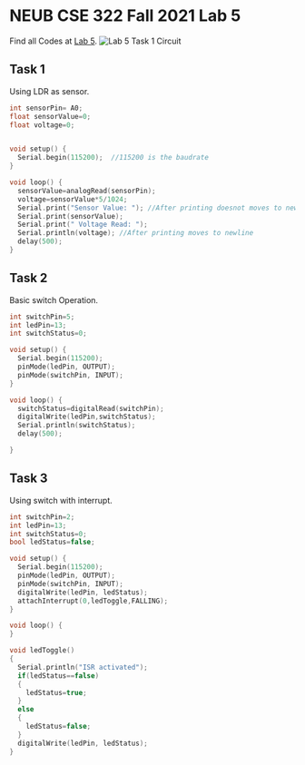 # NEUB CSE 322 Fall 2021 Lab 5
Find all Codes at  [Lab 5](https://github.com/shparvez001/NEUB-CSE-322-Fall-2021/tree/main/Lab%205).
![Lab 5 Task 1 Circuit](https://github.com/shparvez001/NEUB-CSE-322-Fall-2021/tree/main/Lab%205/TASK_1_bb.png)
## Task 1
Using LDR as sensor.
```c
int sensorPin= A0;
float sensorValue=0;
float voltage=0;


void setup() {
  Serial.begin(115200);  //115200 is the baudrate
}

void loop() {
  sensorValue=analogRead(sensorPin);
  voltage=sensorValue*5/1024;
  Serial.print("Sensor Value: "); //After printing doesnot moves to newline
  Serial.print(sensorValue);
  Serial.print(" Voltage Read: ");
  Serial.println(voltage); //After printing moves to newline
  delay(500);
}
```

## Task 2
Basic switch Operation.
```c
int switchPin=5;
int ledPin=13;
int switchStatus=0;

void setup() {
  Serial.begin(115200);
  pinMode(ledPin, OUTPUT);
  pinMode(switchPin, INPUT);
}

void loop() {
  switchStatus=digitalRead(switchPin);
  digitalWrite(ledPin,switchStatus);
  Serial.println(switchStatus);
  delay(500);

}
```

## Task 3
Using switch with interrupt.
```c
int switchPin=2;
int ledPin=13;
int switchStatus=0;
bool ledStatus=false; 

void setup() {
  Serial.begin(115200);
  pinMode(ledPin, OUTPUT);
  pinMode(switchPin, INPUT);
  digitalWrite(ledPin, ledStatus);
  attachInterrupt(0,ledToggle,FALLING);
}

void loop() {
}

void ledToggle()
{
  Serial.println("ISR activated");
  if(ledStatus==false)
  {
    ledStatus=true;
  }
  else
  {
    ledStatus=false;
  }
  digitalWrite(ledPin, ledStatus);
}
```


